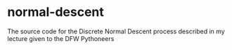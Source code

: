 # normal-descent
The source code for the Discrete Normal Descent process described in my lecture given to the DFW Pythoneers
